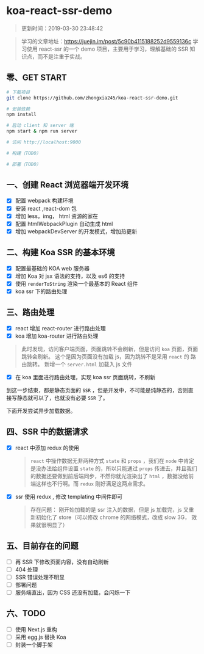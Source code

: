 # koa-react-ssr-demo

> 更新时间：2019-03-30 23:48:42

> 学习的文章地址：https://juejin.im/post/5c90b4115188252d9559136c
> 学习使用 react-ssr 的一个 demo 项目，主要用于学习，理解基础的 SSR 知识点，而不是注重于实战。

## 零、GET START

```bash
# 下载项目
git clone https://github.com/zhongxia245/koa-react-ssr-demo.git

# 安装依赖
npm install

# 启动 client 和 server 端
npm start & npm run server

# 访问 http://localhost:9000

# 构建（TODO）

# 部署（TODO）

```

## 一、创建 React 浏览器端开发环境

- [x] 配置 webpack 构建环境
- [x] 安装 react ,react-dom 包
- [x] 增加 less，img， html 资源的家在
- [x] 配置 htmlWebpackPlugin 自动生成 html
- [x] 增加 webpackDevServer 的开发模式，增加热更新

## 二、构建 Koa SSR 的基本环境

- [x] 配置最基础的 KOA web 服务器
- [x] 增加 Koa 对 jsx 语法的支持，以及 es6 的支持
- [x] 使用 `renderToString` 渲染一个最基本的 React 组件
- [x] koa ssr 下的路由处理

## 三、路由处理

- [x] react 增加 react-router 进行路由处理
- [x] koa 增加 koa-router 进行路由处理

> 此时发现，访问客户端页面，页面跳转不会刷新，但是访问 `koa` 页面，页面跳转会刷新。
> 这个是因为页面没有加载 js，因为跳转不是采用 `react` 的 路由跳转。
> 新增一个 `server.html` 加载入 js 文件

- [x] 在 koa 里面进行路由处理，实现 koa ssr 页面跳转，不刷新

到这一步结束，都是静态页面的 `SSR` ，但是开发中，不可能是纯静态的，否则直接写静态就可以了，也就没有必要 `SSR` 了。

下面开发尝试异步加载数据。

## 四、SSR 中的数据请求

- [x] react 中添加 redux 的使用
  > `react` 中操作数据无非两种方式 `state` 和 `props` ，我们在 `node` 中肯定是没办法给组件设置 `state` 的，所以只能通过 `props` 传进去，并且我们的数据还要做到前后端同步，不然你就光渲染出了 `html` ，数据没给前端这样也不行啊。而 `redux` 刚好满足这两点需求。
- [x] ssr 使用 redux , 修改 templating 中间件即可
  > 存在问题： 刚开始加载的是 ssr 注入的数据，但是 js 加载完，js 又重新初始化了 store（可以修改 chrome 的网络模式，改成 slow 3G， 效果就很明显了）

## 五、目前存在的问题

- [ ] 再 SSR 下修改页面内容，没有自动刷新
- [ ] 404 处理
- [ ] SSR 错误处理不明显
- [ ] 部署问题
- [ ] 服务端直出，因为 CSS 还没有加载，会闪烁一下

## 六、TODO

- [ ] 使用 Next.js 重构
- [ ] 采用 egg.js 替换 Koa
- [ ] 封装一个脚手架

